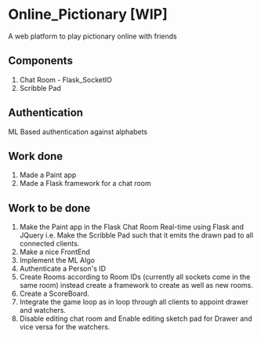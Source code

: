 # Online_Pictionary [WIP]
A web platform to play pictionary online with friends

## Components
1. Chat Room - Flask_SocketIO 
2. Scribble Pad 

## Authentication
ML Based authentication against alphabets

## Work done
1. Made a Paint app
2. Made a Flask framework for a chat room

## Work to be done 
1. Make the Paint app in the Flask Chat Room Real-time using Flask and JQuery i.e. Make the Scribble Pad such that it emits the drawn pad to all connected clients.
2. Make a nice FrontEnd
3. Implement the ML Algo
4. Authenticate a Person's ID
5. Create Rooms according to Room IDs (currently all sockets come in the same room) instead create a framework to create as well as new rooms.
6. Create a ScoreBoard.
7. Integrate the game loop as in loop through all clients to appoint drawer and watchers. 
8. Disable editing chat room and Enable editing sketch pad for Drawer and vice versa for the watchers. 
